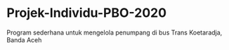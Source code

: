 # Projek-Individu-PBO-2020
Program sederhana untuk mengelola penumpang di bus Trans Koetaradja, Banda Aceh
